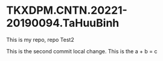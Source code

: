 # TKXDPM.CNTN.20221-20190094.TaHuuBinh

This is my repo, repo Test2


This is the second commit local change.
This is the a + b = c

